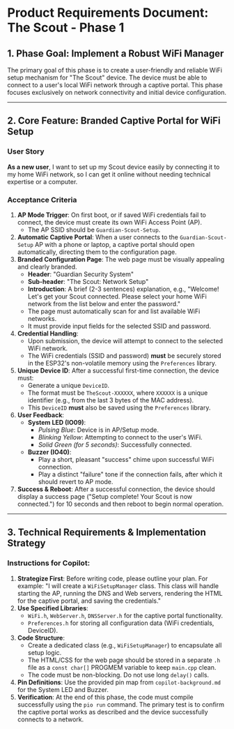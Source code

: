 # Product Requirements Document: The Scout - Phase 1

## 1. Phase Goal: Implement a Robust WiFi Manager

The primary goal of this phase is to create a user-friendly and reliable WiFi setup mechanism for "The Scout" device. The device must be able to connect to a user's local WiFi network through a captive portal. This phase focuses exclusively on network connectivity and initial device configuration.

---

## 2. Core Feature: Branded Captive Portal for WiFi Setup

### User Story
**As a new user**, I want to set up my Scout device easily by connecting it to my home WiFi network, so I can get it online without needing technical expertise or a computer.

### Acceptance Criteria
1.  **AP Mode Trigger**: On first boot, or if saved WiFi credentials fail to connect, the device must create its own WiFi Access Point (AP).
    * The AP SSID should be `Guardian-Scout-Setup`.
2.  **Automatic Captive Portal**: When a user connects to the `Guardian-Scout-Setup` AP with a phone or laptop, a captive portal should open automatically, directing them to the configuration page.
3.  **Branded Configuration Page**: The web page must be visually appealing and clearly branded.
    * **Header**: "Guardian Security System"
    * **Sub-header**: "The Scout: Network Setup"
    * **Introduction**: A brief (2-3 sentences) explanation, e.g., "Welcome! Let's get your Scout connected. Please select your home WiFi network from the list below and enter the password."
    * The page must automatically scan for and list available WiFi networks.
    * It must provide input fields for the selected SSID and password.
4.  **Credential Handling**:
    * Upon submission, the device will attempt to connect to the selected WiFi network.
    * The WiFi credentials (SSID and password) **must** be securely stored in the ESP32's non-volatile memory using the `Preferences` library.
5.  **Unique Device ID**: After a successful first-time connection, the device must:
    * Generate a unique `DeviceID`.
    * The format must be `TheScout-XXXXXX`, where `XXXXXX` is a unique identifier (e.g., from the last 3 bytes of the MAC address).
    * This `DeviceID` **must** also be saved using the `Preferences` library.
6.  **User Feedback**:
    * **System LED (IO09)**:
        * *Pulsing Blue*: Device is in AP/Setup mode.
        * *Blinking Yellow*: Attempting to connect to the user's WiFi.
        * *Solid Green (for 5 seconds)*: Successfully connected.
    * **Buzzer (IO40)**:
        * Play a short, pleasant "success" chime upon successful WiFi connection.
        * Play a distinct "failure" tone if the connection fails, after which it should revert to AP mode.
7.  **Success & Reboot**: After a successful connection, the device should display a success page ("Setup complete! Your Scout is now connected.") for 10 seconds and then reboot to begin normal operation.

---

## 3. Technical Requirements & Implementation Strategy

### Instructions for Copilot:
1.  **Strategize First**: Before writing code, please outline your plan. For example: "I will create a `WiFiSetupManager` class. This class will handle starting the AP, running the DNS and Web servers, rendering the HTML for the captive portal, and saving the credentials."
2.  **Use Specified Libraries**:
    * `WiFi.h`, `WebServer.h`, `DNSServer.h` for the captive portal functionality.
    * `Preferences.h` for storing all configuration data (WiFi credentials, DeviceID).
3.  **Code Structure**:
    * Create a dedicated class (e.g., `WiFiSetupManager`) to encapsulate all setup logic.
    * The HTML/CSS for the web page should be stored in a separate `.h` file as a `const char[]` PROGMEM variable to keep `main.cpp` clean.
    * The code must be non-blocking. Do not use long `delay()` calls.
4.  **Pin Definitions**: Use the provided pin map from `copilot-background.md` for the System LED and Buzzer.
5.  **Verification**: At the end of this phase, the code must compile successfully using the `pio run` command. The primary test is to confirm the captive portal works as described and the device successfully connects to a network.